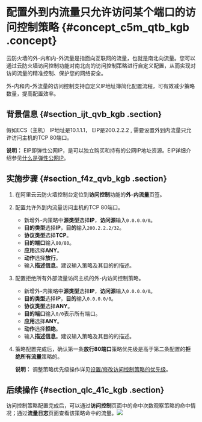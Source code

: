 # 配置外到内流量只允许访问某个端口的访问控制策略 {#concept_c5m_qtb_kgb .concept}

云防火墙的外-内和内-外流量是指面向互联网的流量，也就是南北向流量。您可以通过云防火墙访问控制功能对南北向的访问控制策略进行自定义配置，从而实现对访问流量的精准控制、保护您的网络安全。

外-内和内-外流量的访问控制支持自定义IP地址簿简化配置流程，可有效减少策略数量，提高配置效率。

## 背景信息 {#section_ijt_qvb_kgb .section}

假如ECS（主机） IP地址是10.1.1.1， EIP是200.2.2.2 , 需要设置外到内流量只允许访问主机的TCP 80端口。

**说明：** EIP即弹性公网IP，是可以独立购买和持有的公网IP地址资源。EIP详细介绍参见[什么是弹性公网IP](../../../../intl.zh-CN/什么是弹性公网IP/什么是弹性公网IP.md#)。

## 实施步骤 {#section_f4z_qvb_kgb .section}

1.  在阿里云云防火墙控制台定位到**访问控制**功能的**外-内流量**页签。
2.  配置允许外到内流量访问主机的TCP 80端口。
    -   新增外-内策略中**源类型**选择**IP**，**访问源**输入`0.0.0.0/0`。
    -   **目的类型**选择**IP**，**目的**输入`200.2.2.2/32`。
    -   **协议类型**选择**TCP**。
    -   **目的端口**输入`80/80`。
    -   **应用**选择**ANY**。
    -   **动作**选择**放行**。
    -   输入**描述信息**。建议输入策略及其目的的描述。
3.  配置拒绝所有外部流量访问主机的外-内访问控制策略。
    -   新增外-内策略中**源类型**选择**IP**，**访问源**输入`0.0.0.0/0`。
    -   **目的类型**选择**IP**，**目的**输入`0.0.0.0/0`。
    -   **协议类型**选择**ANY**。
    -   **目的端口**输入`0/0`表示所有端口。
    -   **应用**选择**ANY**。
    -   **动作**选择**拒绝**。
    -   输入**描述信息**。建议输入策略及其目的的描述。
4.  策略配置完成后，确认第一条**放行80端口**策略优先级是高于第二条配置的**拒绝所有流量**策略的。

    **说明：** 调整策略优先级操作详见[设置/修改访问控制策略的优先级](../../../../intl.zh-CN/安全策略/设置__修改访问控制策略的优先级.md#)。


## 后续操作 {#section_qlc_41c_kgb .section}

访问控制策略配置完成后，可以通过**访问控制**页面中的命中次数观察策略的命中情况；通过**流量日志**页面查看该策略命中的流量。![](http://static-aliyun-doc.oss-cn-hangzhou.aliyuncs.com/assets/img/92815/156819538936835_zh-CN.png)

